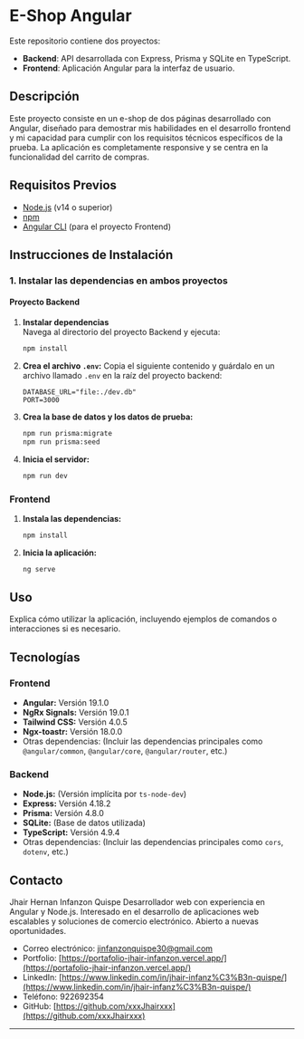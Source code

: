 # E-Shop Angular

Este repositorio contiene dos proyectos:

- **Backend**: API desarrollada con Express, Prisma y SQLite en TypeScript.
- **Frontend**: Aplicación Angular para la interfaz de usuario.

## Descripción

Este proyecto consiste en un e-shop de dos páginas desarrollado con Angular, diseñado para demostrar mis habilidades en el desarrollo frontend y mi capacidad para cumplir con los requisitos técnicos específicos de la prueba. La aplicación es completamente responsive y se centra en la funcionalidad del carrito de compras.


## Requisitos Previos

- [Node.js](https://nodejs.org/) (v14 o superior)
- [npm](https://www.npmjs.com/)
- [Angular CLI](https://angular.io/cli) (para el proyecto Frontend)

## Instrucciones de Instalación

### 1. Instalar las dependencias en ambos proyectos

#### Proyecto Backend

1. **Instalar dependencias**  
   Navega al directorio del proyecto Backend y ejecuta:
   ```bash
   npm install

2.  **Crea el archivo `.env`:**
    Copia el siguiente contenido y guárdalo en un archivo llamado `.env` en la raíz del proyecto backend:
    ```
    DATABASE_URL="file:./dev.db"
    PORT=3000
    ```
3.  **Crea la base de datos y los datos de prueba:**
    ```bash
    npm run prisma:migrate
    npm run prisma:seed
    ```
4.  **Inicia el servidor:**
    ```bash
    npm run dev
    ```

### Frontend

1.  **Instala las dependencias:**
    ```bash
    npm install
    ```
2.  **Inicia la aplicación:**
    ```bash
    ng serve
    ```

## Uso

Explica cómo utilizar la aplicación, incluyendo ejemplos de comandos o interacciones si es necesario.

## Tecnologías

### Frontend

-   **Angular:** Versión 19.1.0
-   **NgRx Signals:** Versión 19.0.1
-   **Tailwind CSS:** Versión 4.0.5
-   **Ngx-toastr:** Versión 18.0.0
-   Otras dependencias:  (Incluir las dependencias principales como `@angular/common`, `@angular/core`, `@angular/router`, etc.)

### Backend

-   **Node.js:** (Versión implícita por `ts-node-dev`)
-   **Express:** Versión 4.18.2
-   **Prisma:** Versión 4.8.0
-   **SQLite:** (Base de datos utilizada)
-   **TypeScript:** Versión 4.9.4
-   Otras dependencias: (Incluir las dependencias principales como `cors`, `dotenv`, etc.)


## Contacto

Jhair Hernan Infanzon Quispe
Desarrollador web con experiencia en Angular y Node.js.
Interesado en el desarrollo de aplicaciones web escalables y soluciones de comercio electrónico.
Abierto a nuevas oportunidades.

*   Correo electrónico: jinfanzonquispe30@gmail.com
*   Portfolio: [https://portafolio-jhair-infanzon.vercel.app/](https://portafolio-jhair-infanzon.vercel.app/)
*   LinkedIn: [https://www.linkedin.com/in/jhair-infanz%C3%B3n-quispe/](https://www.linkedin.com/in/jhair-infanz%C3%B3n-quispe/)
*   Teléfono: 922692354
*   GitHub: [https://github.com/xxxJhairxxx](https://github.com/xxxJhairxxx)

---